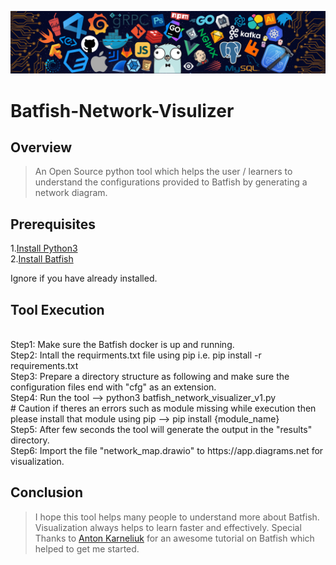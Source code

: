 ![](https://github.com/PanduKonala/PanduKonala/blob/main/header_.png)
<br>
# Batfish-Network-Visulizer
## Overview
> An Open Source python tool which helps the user / learners to understand the configurations provided to Batfish by generating a network diagram. 
## Prerequisites
1.[Install Python3](https://www.python.org/downloads/)
<br/>
2.[Install Batfish](https://github.com/batfish/batfish/blob/master/README.md)

Ignore if you have already installed.

## Tool Execution
<br/>
Step1: Make sure the Batfish docker is up and running.
<br/>
Step2: Intall the requirments.txt file using pip i.e. pip install -r requirements.txt
<br/>
Step3: Prepare a directory structure as following and make sure the configuration files end with "cfg" as an extension.
<br/>
Step4: Run the tool --> python3 batfish_network_visualizer_v1.py
<br/>
# Caution if theres an errors such as module missing while execution then please install that module using pip --> pip install {module_name}
<br/>
Step5: After few seconds the tool will generate the output in the "results" directory.
<br/>
Step6: Import the file "network_map.drawio" to https://app.diagrams.net for visualization.

## Conclusion
> I hope this tool helps many people to understand more about Batfish. Visualization always helps to learn faster and effectively.
> Special Thanks to [Anton Karneliuk](https://karneliuk.com/2021/06/network-analysis-1-setting-up-and-getting-started-with-batfish-in-multivendor-network-with-cisco-arista-and-cumulus/) for an awesome tutorial on Batfish which helped to get me started.
